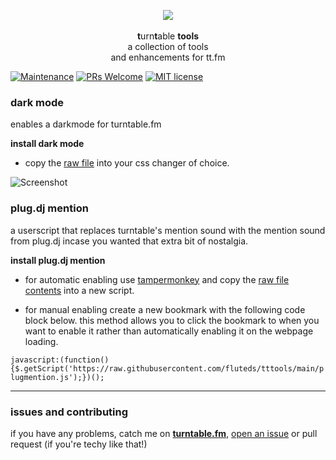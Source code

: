 <p align="center">
  <img src="https://s3.amazonaws.com/assets.turntable.fm/images/index/logo.png"/>
  <br>
  <br><b>t</b>urn<b>t</b>able <b>tools</b>
  <br>a collection of tools
  <br> and enhancements for tt.fm</br>
</p>

[![Maintenance](https://img.shields.io/badge/Maintained%3F-yes-green.svg)](https://GitHub.com/fluteds/tttools/graphs/commit-activity) [![PRs Welcome](https://img.shields.io/badge/PRs-welcome-brightgreen.svg?style=flat-square)](http://makeapullrequest.com) [![MIT license](https://img.shields.io/badge/License-MIT-blue.svg)](https://lbesson.mit-license.org/)

### **dark mode**

enables a darkmode for turntable.fm

**install dark mode**

- copy the [raw file](https://raw.githubusercontent.com/fluteds/tttools/main/darkmode.css) into your css changer of choice.

![Screenshot](https://user-images.githubusercontent.com/34608301/111393018-b6d8ea80-86af-11eb-87b3-b366abec39b2.png)

### **plug.dj mention**

a userscript that replaces turntable's mention sound with the mention sound from plug.dj incase you wanted that extra bit of nostalgia. 

**install plug.dj mention**

- for automatic enabling use [tampermonkey](https://chrome.google.com/webstore/detail/tampermonkey/dhdgffkkebhmkfjojejmpbldmpobfkfo) and copy the [raw file contents](https://raw.githubusercontent.com/fluteds/tttools/main/plugmention.js) into a new script.

- for manual enabling create a new bookmark with the following code block below. this method allows you to click the bookmark to when you want to enable it rather than automatically enabling it on the webpage loading. 

`javascript:(function(){$.getScript('https://raw.githubusercontent.com/fluteds/tttools/main/plugmention.js');})();`

<hr>

### **issues and contributing**

if you have any problems, catch me on [**turntable.fm**](https://ttstats.pinnacleofdestruction.net/user/6048fa3647b5e3001a8f7869), [open an issue](https://github.com/fluteds/tttools/issues?q=is%3Aissue+is%3Aopen+sort%3Aupdated-desc) or pull request (if you're techy like that!) 

